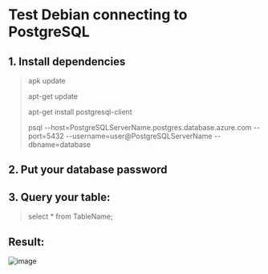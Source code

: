 # Test Debian connecting to PostgreSQL

## 1. Install dependencies 

> apk update	
> 
> apt-get update 
> 
> apt-get install postgresql-client  
> 
> psql --host=PostgreSQLServerName.postgres.database.azure.com --port=5432 --username=user@PostgreSQLServerName --dbname=database

## 2. Put your database password 

## 3. Query your table:
> select * from TableName;

## Result:
![image](https://user-images.githubusercontent.com/36493244/136130699-b7ba3685-c5a1-4f11-80ff-e8ba33142f02.png)


